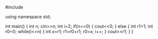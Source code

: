 #include <iostream>

using namespace std;

int main()
{
    int n;
    cin>>n;
    int i=2;
    if(n==0) {
        cout<<0;
    }
    else {
    int r1=1;
    int r0=0;
    while(i<=n) {
        int x=r1;
        r1=r0+r1;
        r0=x;
        i++;
    }
    cout<<r1;
}
}
